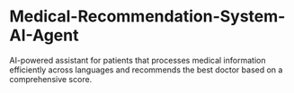 # Medical-Recommendation-System-AI-Agent
AI-powered assistant for patients that processes medical information efficiently across languages and recommends the best doctor based on a comprehensive score.
